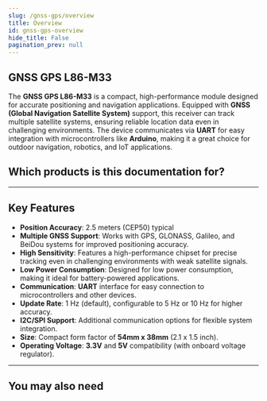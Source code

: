 ```yaml
---
slug: /gnss-gps/overview
title: Overview
id: gnss-gps-overview 
hide_title: False
pagination_prev: null
---
```


## GNSS GPS L86-M33

The **GNSS GPS L86-M33** is a compact, high-performance module designed for accurate positioning and navigation applications. Equipped with **GNSS (Global Navigation Satellite System)** support, this receiver can track multiple satellite systems, ensuring reliable location data even in challenging environments. The device communicates via **UART** for easy integration with microcontrollers like **Arduino**, making it a great choice for outdoor navigation, robotics, and IoT applications.

<CenteredImage src="/img/gnss-gps/333201.jpg" alt="gnss-gps" caption="GNSS GPS L86-M33"/>

## Which products is this documentation for?

<QuickLink 
  title="GNSS GPS L86-M33" 
  description="333201"
  url="https://soldered.com/product/gnss-gps-receiver-l86-m33/"
  image="/img/gnss-gps/333201.jpg" 
/>

<QuickLink 
  title="GNSS GPS L86-M33 with easyC" 
  description="333213"
  url="https://soldered.com/product/gnss-gps-l86-m33-breakout-with-easyc/"
  image="/img/gnss-gps/333213.jpg" 
/>

---

## Key Features

- **Position Accuracy**: 2.5 meters (CEP50) typical
- **Multiple GNSS Support**: Works with GPS, GLONASS, Galileo, and BeiDou systems for improved positioning accuracy.
- **High Sensitivity**: Features a high-performance chipset for precise tracking even in challenging environments with weak satellite signals.
- **Low Power Consumption**: Designed for low power consumption, making it ideal for battery-powered applications.
- **Communication**: **UART** interface for easy connection to microcontrollers and other devices.
- **Update Rate**: 1 Hz (default), configurable to 5 Hz or 10 Hz for higher accuracy.
- **I2C/SPI Support**: Additional communication options for flexible system integration.
- **Size**: Compact form factor of **54mm x 38mm** (2.1 x 1.5 inch).
- **Operating Voltage**: **3.3V** and **5V** compatibility (with onboard voltage regulator).

---

## You may also need

<QuickLink 
  title="Qwiic cable" 
  description="Qwiic (formerly easyC) compatible cables with connectors on both ends, available in various lengths."
  url="https://soldered.com/product/easyc-cable/"
  image="/img/333311.webp" 
/>  